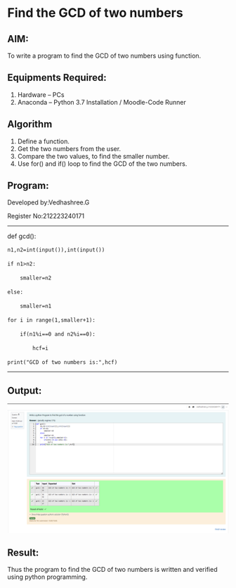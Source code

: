 # Find the GCD of two numbers

## AIM:
To write a program to find the GCD of two numbers using function.

## Equipments Required:
1. Hardware – PCs
2. Anaconda – Python 3.7 Installation / Moodle-Code Runner

## Algorithm
1. Define a function.
2. Get the two numbers from the user.
3. Compare the two values, to find the smaller number.
4. Use for() and if() loop to find the GCD of the two numbers.

## Program:
Developed by:Vedhashree.G

Register No:212223240171

---

def gcd():

    n1,n2=int(input()),int(input())

    if n1>n2:

        smaller=n2

    else:

        smaller=n1

    for i in range(1,smaller+1):

        if(n1%i==0 and n2%i==0):

            hcf=i

    print("GCD of two numbers is:",hcf)

---

## Output:
![alt text](image-1.png)
## Result:
Thus the program to find the GCD of two numbers is written and verified using python programming.
